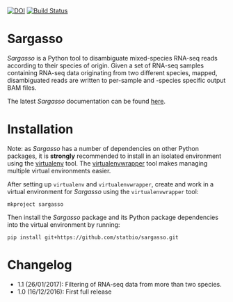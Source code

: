 [![DOI](https://zenodo.org/badge/DOI/10.5281/zenodo.206619.svg)](https://doi.org/10.5281/zenodo.206619)
[![Build Status](https://travis-ci.org/statbio/Sargasso.svg?branch=master)](https://travis-ci.org/statbio/Sargasso)

Sargasso
========

*Sargasso* is a Python tool to disambiguate mixed-species RNA-seq reads according to their species of origin. Given a set of RNA-seq samples containing RNA-seq data originating from two different species, mapped, disambiguated reads are written to per-sample and -species specific output BAM files.

The latest *Sargasso* documentation can be found [here](http://statbio.github.io/Sargasso/).

Installation
============

Note: as *Sargasso* has a number of dependencies on other Python packages, it is **strongly** recommended to install in an isolated environment using the [virtualenv](http://virtualenv.readthedocs.org/en/latest/index.html>) tool. The [virtualenvwrapper](http://virtualenvwrapper.readthedocs.org/en/latest/install.html>) tool makes managing multiple virtual environments easier.

After setting up ``virtualenv`` and ``virtualenvwrapper``, create and work in a virtual environment for *Sargasso* using the ``virtualenvwrapper`` tool:

```
mkproject sargasso
```

Then install the *Sargasso* package and its Python package dependencies into the virtual environment by running:

```
pip install git+https://github.com/statbio/sargasso.git
```

Changelog
=========

* 1.1 (26/01/2017): Filtering of RNA-seq data from more than two species.
* 1.0 (16/12/2016): First full release
